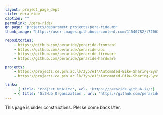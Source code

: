 ```yaml
---
layout: project_page_dept
title: Pera Ride
caption: ""
permalink: /pera-ride/
gh_page: "projects/department_projects/pera-ride.md"
thumb_image: "https://user-images.githubusercontent.com/11540782/172063597-f8755ee1-b8ce-420c-8ba6-6714054365f7.jpg"

repositories:
    - https://github.com/peraride/peraride-frontend
    - https://github.com/peraride/peraride-api
    - https://github.com/peraride/peraride-firmware
    - https://github.com/peraride/peraride-hardware

projects:
    - https://projects.ce.pdn.ac.lk/3yp/e14/Automated-Bike-Sharing-System/
    - https://projects.ce.pdn.ac.lk/3yp/e15/Automated-Bike-Sharing-System/

links:
    - { title: 'Project Website', url: 'https://peraride.github.io/'}
    - { title: 'GitHub Organization', url: 'https://github.com/peraride'}
---
```


This page is under constructions. Please come back later.

